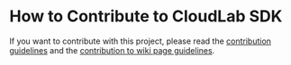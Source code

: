 # How to Contribute to CloudLab SDK
If you want to contribute with this project, please read the [contribution guidelines](https://github.com/cloudlabtech/SDK-SaaS/blob/main/CONTRIBUTING.md) and the [contribution to wiki page guidelines](https://github.com/cloudlabtech/SDK-SaaS/wiki/How-to-Contribute-to-Wiki).
